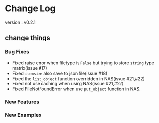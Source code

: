 # Change Log
version : v0.2.1

## change things

### Bug Fixes
- Fixed raise error when filetype is `False` but trying to store `string` type matrix(issue #17)
- Fixed `itemsize` also save to json file(issue #18)
- Fixed the `list_object` function overridden in NAS(issue #21,#22)
- Fixed not use caching when using NAS(issue #21,#22)
- Fixed FileNotFoundError when use `put_object` function in NAS.

### New Features

### New Examples

